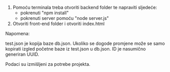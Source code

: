 1. Pomoću terminala treba otvoriti backend folder te napraviti sljedeće:
	- pokrenuti "npm install"
	- pokrenuti server pomoću "node server.js"
2. Otvoriti front-end folder i otvoriti index.html


Napomena:

test.json je kopija baze db.json. Ukoliko se dogode promjene može se samo kopirati
izgled početne baze iz test.json u db.json. ID je nasumično generiran UUID. 

Podaci su izmišljeni za potrebe projekta.
